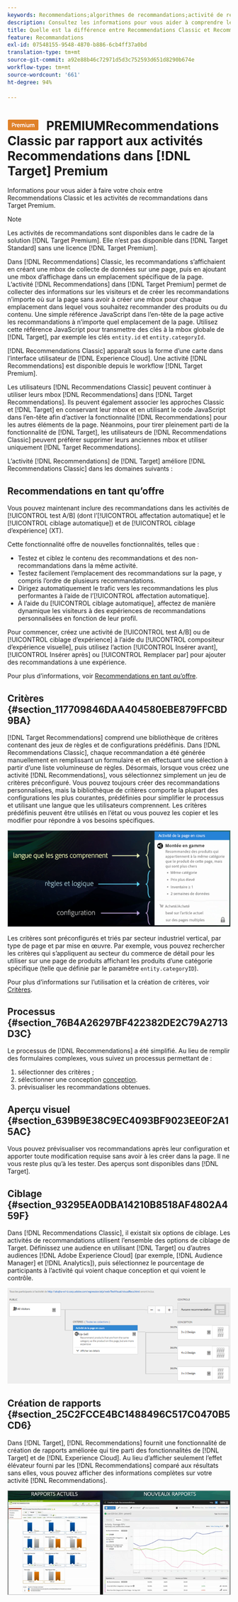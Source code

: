 ```yaml
---
keywords: Recommendations;algorithmes de recommandations;activité de recommandations;Recommendations Classic
description: Consultez les informations pour vous aider à comprendre les différences entre les activités héritées de Recommendations Classic et de Recommendations dans [!DNL Target] Premium.
title: Quelle est la différence entre Recommendations Classic et Recommendations dans [!DNL Target] Premium ?
feature: Recommandations
exl-id: 07548155-9548-4870-b886-6cb4ff37a0bd
translation-type: tm+mt
source-git-commit: a92e88b46c72971d5d3c752593d651d8290b674e
workflow-type: tm+mt
source-wordcount: '661'
ht-degree: 94%

---
```


# ![](/help/assets/premium.png) PREMIUMRecommendations Classic par rapport aux activités Recommendations dans  [!DNL Target] Premium

Informations pour vous aider à faire votre choix entre Recommendations Classic et les activités de recommandations dans Target Premium.

>[!NOTE]
>
>Les activités de recommandations sont disponibles dans le cadre de la solution [!DNL Target Premium]. Elle n’est pas disponible dans [!DNL Target Standard] sans une licence [!DNL Target Premium].

Dans [!DNL Recommendations] Classic, les recommandations s’affichaient en créant une mbox de collecte de données sur une page, puis en ajoutant une mbox d’affichage dans un emplacement spécifique de la page. L’activité [!DNL Recommendations] dans [!DNL Target Premium] permet de collecter des informations sur les visiteurs et de créer les recommandations n’importe où sur la page sans avoir à créer une mbox pour chaque emplacement dans lequel vous souhaitez recommander des produits ou du contenu. Une simple référence JavaScript dans l’en-tête de la page active les recommandations à n’importe quel emplacement de la page. Utilisez cette référence JavaScript pour transmettre des clés à la mbox globale de [!DNL Target], par exemple les clés `entity.id` et `entity.categoryId`.

[!DNL Recommendations Classic] apparaît sous la forme d’une carte dans l’interface utilisateur de [!DNL Experience Cloud]. Une activité [!DNL Recommendations] est disponible depuis le workflow [!DNL Target Premium].

Les utilisateurs [!DNL Recommendations Classic] peuvent continuer à utiliser leurs mbox [!DNL Recommendations] dans [!DNL Target Recommendations]. Ils peuvent également associer les approches Classic et [!DNL Target] en conservant leur mbox et en utilisant le code JavaScript dans l’en-tête afin d’activer la fonctionnalité [!DNL Recommendations] pour les autres éléments de la page. Néanmoins, pour tirer pleinement parti de la fonctionnalité de [!DNL Target], les utilisateurs de [!DNL Recommendations Classic] peuvent préférer supprimer leurs anciennes mbox et utiliser uniquement [!DNL Target Recommendations].

L’activité [!DNL Recommendations] de [!DNL Target] améliore [!DNL Recommendations Classic] dans les domaines suivants :

## Recommendations en tant qu’offre

Vous pouvez maintenant inclure des recommandations dans les activités de [!UICONTROL test A/B] (dont l’[!UICONTROL affectation automatique] et le [!UICONTROL ciblage automatique]) et de [!UICONTROL ciblage d’expérience] (XT).

Cette fonctionnalité offre de nouvelles fonctionnalités, telles que :

* Testez et ciblez le contenu des recommandations et des non-recommandations dans la même activité.
* Testez facilement l’emplacement des recommandations sur la page, y compris l’ordre de plusieurs recommandations.
* Dirigez automatiquement le trafic vers les recommandations les plus performantes à l’aide de l’[!UICONTROL affectation automatique].
* À l’aide du [!UICONTROL ciblage automatique], affectez de manière dynamique les visiteurs à des expériences de recommandations personnalisées en fonction de leur profil.

Pour commencer, créez une activité de [!UICONTROL test A/B] ou de [!UICONTROL ciblage d’expérience] à l’aide du [!UICONTROL compositeur d’expérience visuelle], puis utilisez l’action [!UICONTROL Insérer avant], [!UICONTROL Insérer après] ou [!UICONTROL Remplacer par] pour ajouter des recommandations à une expérience.

Pour plus d’informations, voir [Recommendations en tant qu’offre](/help/c-recommendations/recommendations-as-an-offer.md).

## Critères {#section_117709846DAA404580EBE879FFCBD9BA}

[!DNL Target Recommendations] comprend une bibliothèque de critères contenant des jeux de règles et de configurations prédéfinis. Dans [!DNL Recommendations Classic], chaque recommandation a été générée manuellement en remplissant un formulaire et en effectuant une sélection à partir d’une liste volumineuse de règles. Désormais, lorsque vous créez une activité [!DNL Recommendations], vous sélectionnez simplement un jeu de critères préconfiguré. Vous pouvez toujours créer des recommandations personnalisées, mais la bibliothèque de critères comporte la plupart des configurations les plus courantes, prédéfinies pour simplifier le processus et utilisant une langue que les utilisateurs comprennent. Les critères prédéfinis peuvent être utilisés en l’état ou vous pouvez les copier et les modifier pour répondre à vos besoins spécifiques.

![](assets/overview_criteria.png)

Les critères sont préconfigurés et triés par secteur industriel vertical, par type de page et par mise en œuvre. Par exemple, vous pouvez rechercher les critères qui s’appliquent au secteur du commerce de détail pour les utiliser sur une page de produits affichant les produits d’une catégorie spécifique (telle que définie par le paramètre `entity.categoryID`).

Pour plus d’informations sur l’utilisation et la création de critères, voir [Critères](/help/c-recommendations/c-algorithms/algorithms.md).

## Processus {#section_76B4A26297BF422382DE2C79A2713D3C}

Le processus de [!DNL Recommendations] a été simplifié. Au lieu de remplir des formulaires complexes, vous suivez un processus permettant de :

1. sélectionner des critères ;
1. sélectionner une conception  [conception](/help/c-recommendations/c-design-overview/create-design.md#task_CC5BD28C364742218C1ACAF0D45E0E14).
1. prévisualiser les recommandations obtenues.

## Aperçu visuel  {#section_639B9E38C9EC4093BF9023EE0F2A15AC}

Vous pouvez prévisualiser vos recommandations après leur configuration et apporter toute modification requise sans avoir à les créer dans la page. Il ne vous reste plus qu’à les tester. Des aperçus sont disponibles dans [!DNL Target].

## Ciblage {#section_93295EA0DBA14210B8518AF4802A459F}

Dans [!DNL Recommendations Classic], il existait six options de ciblage. Les activités de recommandations utilisent l’ensemble des options de ciblage de Target. Définissez une audience en utilisant [!DNL Target] ou d’autres audiences [!DNL Adobe Experience Cloud] (par exemple, [!DNL Audience Manager] et [!DNL Analytics]), puis sélectionnez le pourcentage de participants à l’activité qui voient chaque conception et qui voient le contrôle.

![](assets/overview_targeting.png)

## Création de rapports {#section_25C2FCCE4BC1488496C517C0470B5CD6}

Dans [!DNL Target], [!DNL Recommendations] fournit une fonctionnalité de création de rapports améliorée qui tire parti des fonctionnalités de [!DNL Target] et de [!DNL Experience Cloud]. Au lieu d’afficher seulement l’effet élévateur fourni par les [!DNL Recommendations] comparé aux résultats sans elles, vous pouvez afficher des informations complètes sur votre activité [!DNL Recommendations].

![](assets/overview_report.png)

